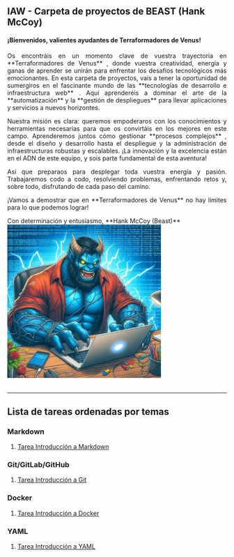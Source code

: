 ## IAW - Carpeta de proyectos de BEAST (Hank McCoy)

#### ¡Bienvenidos, valientes ayudantes de Terraformadores de Venus!
<p style="text-align:justify">
Os encontráis en un momento clave de vuestra trayectoria en  **Terraformadores de Venus** , donde vuestra creatividad, energía y ganas de aprender se unirán para enfrentar los desafíos tecnológicos más emocionantes. En esta carpeta de proyectos, vais a tener la oportunidad de sumergiros en el fascinante mundo de las  **tecnologías de desarrollo e infraestructura web** . Aquí aprenderéis a dominar el arte de la **automatización** y la **gestión de despliegues** para llevar aplicaciones y servicios a nuevos horizontes.
</p>
<p style="text-align:justify">
Nuestra misión es clara: queremos empoderaros con los conocimientos y herramientas necesarias para que os convirtáis en los mejores en este campo. Aprenderemos juntos cómo gestionar  **procesos complejos** , desde el diseño y desarrollo hasta el despliegue y la administración de infraestructuras robustas y escalables. ¡La innovación y la excelencia están en el ADN de este equipo, y sois parte fundamental de esta aventura!
</p>
<p style="text-align:justify">
Así que preparaos para desplegar toda vuestra energía y pasión. Trabajaremos codo a codo, resolviendo problemas, enfrentando retos y, sobre todo, disfrutando de cada paso del camino.
</p>
<p style="text-align:justify">
¡Vamos a demostrar que en **Terraformadores de Venus** no hay límites para lo que podemos lograr!
</p>
Con determinación y entusiasmo,
**Hank McCoy (Beast)**


<img src="./img/beast.jpg" alt="Beast" width="70%"/>
<br>
<br>

---
## Lista de tareas ordenadas por temas
### Markdown
1. [Tarea Introducción a Markdown](./Markdown/Tarea1.md)

### Git/GitLab/GitHub
1. [Tarea Introducción a Git](./Git/Tarea1.md)

### Docker
1. [Tarea Introducción a Docker](./Docker/Tarea1Docker.md)

### YAML
1. [Tarea Introducción a YAML](./YAML/Tarea1YAML.md)